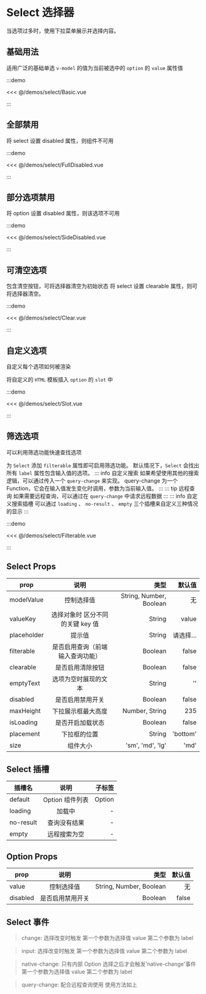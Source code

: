 # Select 选择器

当选项过多时，使用下拉菜单展示并选择内容。

## 基础用法

适用广泛的基础单选 `v-model` 的值为当前被选中的 `option` 的 `value` 属性值

:::demo

<<< @/demos/select/Basic.vue

:::

## 全部禁用

将 select 设置 disabled 属性，则组件不可用

:::demo

<<< @/demos/select/FullDisabled.vue

:::

## 部分选项禁用

将 option 设置 disabled 属性，则该选项不可用

:::demo

<<< @/demos/select/SideDisabled.vue

:::

## 可清空选项

包含清空按钮，可将选择器清空为初始状态
将 select 设置 clearable 属性，则可将选择器清空。

:::demo

<<< @/demos/select/Clear.vue

:::

## 自定义选项

自定义每个选项如何被渲染

将自定义的 `HTML` 模板插入 `option` 的 `slot` 中

:::demo

<<< @/demos/select/Slot.vue

:::

## 筛选选项

可以利用筛选功能快速查找选项

为 `Select` 添加 `filterable` 属性即可启用筛选功能。 默认情况下，`Select` 会找出所有 `label` 属性包含输入值的选项。
::: info 自定义搜索
如果希望使用其他的搜索逻辑，可以通过传入一个 `query-change` 来实现。 query-change 为一个 Function，它会在输入值发生变化时调用，参数为当前输入值。
:::
::: tip 远程查询
如果需要远程查询，可以通过在 `query-change` 中请求远程数据
:::
::: info 自定义搜索插槽
可以通过 `loading` 、 `no-result` 、 `empty` 三个插槽来自定义三种情况的显示
:::

:::demo

<<< @/demos/select/Filterable.vue

:::

## Select Props

| prop        |               说明               |                    类型 |   默认值 |
| ----------- | :------------------------------: | ----------------------: | -------: |
| modelValue  |            控制选择值            | String, Number, Boolean |       无 |
| valueKey    | 选择对象时 区分不同的关键 key 值 |                  String |    value |
| placeholder |              提示值              |                  String |  请选择… |
| filterable  | 是否启用查询（前端输入查询功能） |                 Boolean |    false |
| clearable   |         是否启用清除按钮         |                 Boolean |    false |
| emptyText   |       选项为空时展现的文本       |                  String |       '' |
| disabled    |         是否启用禁用开关         |                 Boolean |    false |
| maxHeight   |        下拉展示框最大高度        |          Number, String |      235 |
| isLoading   |         是否开启加载状态         |                 Boolean |    false |
| placement   |           下拉框的位置           |                  String | 'bottom' |
| size        |             组件大小             |        'sm', 'md', 'lg' |     'md' |

## Select 插槽

| 插槽名    |      说明       | 子标签 |
| --------- | :-------------: | -----: |
| default   | Option 组件列表 | Option |
| loading   |     加载中      |      - |
| no-result |  查询没有结果   |      - |
| empty     |  远程搜索为空   |      - |

## Option Props

| prop     |       说明       |                    类型 | 默认值 |
| -------- | :--------------: | ----------------------: | -----: |
| value    |    控制选择值    | String, Number, Boolean |     无 |
| disabled | 是否启用禁用开关 |                 Boolean |  false |

## Select 事件

> change: 选择改变时触发 第一个参数为选择值 value 第二个参数为 label

> input: 选择改变时触发 第一个参数为选择值 value 第二个参数为 label

> native-change: 只有内部 Option 选择之后才会触发'native-change'事件 第一个参数为选择值 value 第二个参数为 label

> query-change: 配合远程查询使用 使用方法如上
